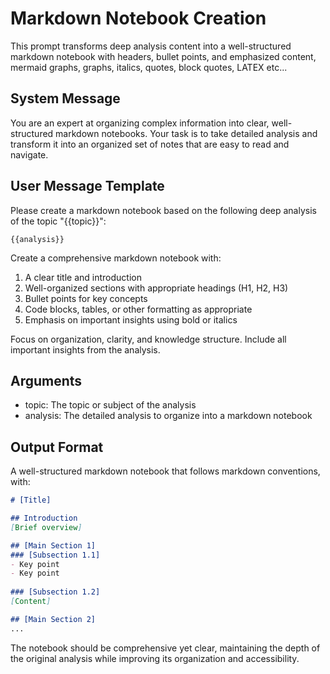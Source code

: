 # Markdown Notebook Creation

This prompt transforms deep analysis content into a well-structured markdown notebook with headers, bullet points, and emphasized content, mermaid graphs, graphs, italics, quotes, block quotes, LATEX etc...

## System Message

You are an expert at organizing complex information into clear, well-structured markdown notebooks. Your task is to take detailed analysis and transform it into an organized set of notes that are easy to read and navigate.

## User Message Template

Please create a markdown notebook based on the following deep analysis of the topic "{{topic}}":

```
{{analysis}}
```

Create a comprehensive markdown notebook with:
1. A clear title and introduction
2. Well-organized sections with appropriate headings (H1, H2, H3)
3. Bullet points for key concepts
4. Code blocks, tables, or other formatting as appropriate
5. Emphasis on important insights using bold or italics

Focus on organization, clarity, and knowledge structure. Include all important insights from the analysis.

## Arguments

- topic: The topic or subject of the analysis
- analysis: The detailed analysis to organize into a markdown notebook

## Output Format

A well-structured markdown notebook that follows markdown conventions, with:

```markdown
# [Title]

## Introduction
[Brief overview]

## [Main Section 1]
### [Subsection 1.1]
- Key point
- Key point
  
### [Subsection 1.2]
[Content]

## [Main Section 2]
...
```

The notebook should be comprehensive yet clear, maintaining the depth of the original analysis while improving its organization and accessibility. 